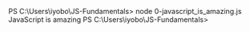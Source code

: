 PS C:\Users\iyobo\JS-Fundamentals> node 0-javascript_is_amazing.js 
JavaScript is amazing
PS C:\Users\iyobo\JS-Fundamentals> 
